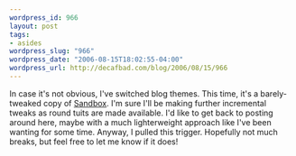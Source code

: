 ```yaml
--- 
wordpress_id: 966
layout: post
tags: 
- asides
wordpress_slug: "966"
wordpress_date: "2006-08-15T18:02:55-04:00"
wordpress_url: http://decafbad.com/blog/2006/08/15/966
---
```

In case it's not obvious, I've switched blog themes.  This time, it's a barely-tweaked copy of [Sandbox](http://www.plaintxt.org/themes/sandbox/).  I'm sure I'll be making further incremental tweaks as round tuits are made available.  I'd like to get back to posting around here, maybe with a much lighterweight approach like I've been wanting for some time.  Anyway, I pulled this trigger.  Hopefully not much breaks, but feel free to let me know if it does!

